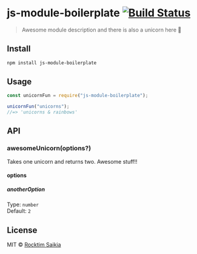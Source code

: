 # js-module-boilerplate [![Build Status](https://github.com/rocktimsaikia/js-module-boilerplate/workflows/CI/badge.svg?branch=main)](https://github.com/rocktimsaikia/js-module-boilerplate/actions?query=branch%3Amain+workflow%3ACI)

> Awesome module description and there is also a unicorn here :unicorn:

## Install

```bash
npm install js-module-boilerplate
```

## Usage

```js
const unicornFun = require("js-module-boilerplate");

unicornFun("unicorns");
//=> 'unicorns & rainbows'
```

## API

### awesomeUnicorn(options?)

Takes one unicorn and returns two. Awesome stuff!!

#### options

##### anotherOption

Type: `number`<br>
Default: `2`

## License

MIT © [Rocktim Saikia](https://rocktimsaikia.now.sh/)
